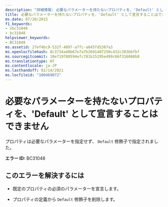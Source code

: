 ```yaml
---
description: "詳細情報: 必要なパラメーターを持たないプロパティを、'Default' として宣言することはできません"
title: 必要なパラメーターを持たないプロパティを、'Default' として宣言することはできません
ms.date: 07/20/2015
f1_keywords:
- vbc31048
- bc31048
helpviewer_keywords:
- BC31048
ms.assetid: 27ef4bc9-532f-4097-a7fc-a645fd5387a3
ms.openlocfilehash: 8c3734a40b67e7a7b2691407250c432c383bbfbf
ms.sourcegitcommit: 10e719780594efc781b15295e499c66f316068b8
ms.translationtype: HT
ms.contentlocale: ja-JP
ms.lasthandoff: 02/14/2021
ms.locfileid: "100469072"
---
```

# <a name="properties-with-no-required-parameters-cannot-be-declared-default"></a>必要なパラメーターを持たないプロパティを、'Default' として宣言することはできません

プロパティは必要なパラメーターを指定せず、 `Default` 修飾子で指定されました。  
  
 **エラー ID:** BC31048  
  
## <a name="to-correct-this-error"></a>このエラーを解決するには  
  
- 既定のプロパティの必須のパラメーターを宣言します。  
  
- プロパティの定義から `Default` 修飾子を削除します。
